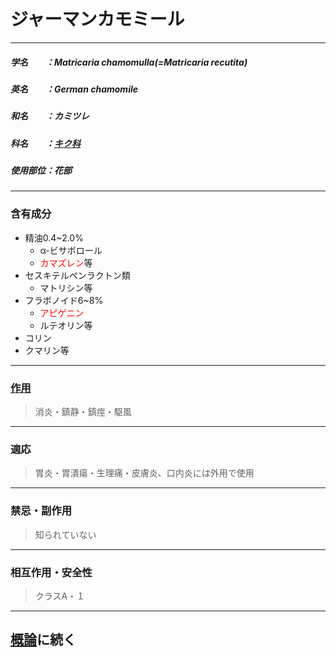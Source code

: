 # ジャーマンカモミール

---
##### 学名　　：Matricaria chamomulla(=Matricaria recutita)
##### 英名　　：German chamomile
##### 和名　　：カミツレ
##### 科名　　：[キク科](カレンデュラ.md)
##### 使用部位：花部

---
### 含有成分
- 精油0.4~2.0%
	- α-ビサボロール
	- <span style="color: red; ">カマズレン</span>等
- セスキテルペンラクトン類
	- マトリシン等
- フラボノイド6~8%
	- <span style="color: red;">アピゲニン</span>
	- ルテオリン等
- コリン
- クマリン等

---
### [作用](作用一覧.md)
> 消炎・鎮静・鎮痙・駆風

---
### 適応
> 胃炎・胃潰瘍・生理痛・皮膚炎、口内炎には外用で使用

---
### 禁忌・副作用
> 知られていない

---
### 相互作用・安全性
> クラスA・１

---
## [概論](カレンデュラ.md)に続く